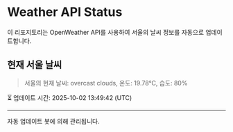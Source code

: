 
# Weather API Status

이 리포지토리는 OpenWeather API를 사용하여 서울의 날씨 정보를 자동으로 업데이트합니다.

## 현재 서울 날씨
> 서울의 현재 날씨: overcast clouds, 온도: 19.78°C, 습도: 80%

⏳ 업데이트 시간: 2025-10-02 13:49:42 (UTC)

---
자동 업데이트 봇에 의해 관리됩니다.
